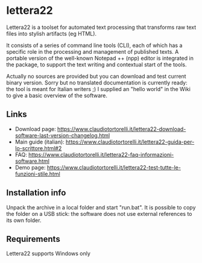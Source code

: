 # lettera22
Lettera22 is a toolset for automated text processing that transforms raw text files into stylish artifacts (eg HTML).

It consists of a series of command line tools (CLI), each of which has a specific role in the processing and management 
of published texts. A portable version of the well-known Notepad ++ (npp) editor is integrated in the package, 
to support the text writing and contextual start of the tools.

Actually no sources are provided but you can download and test current binary version.
Sorry but no translated documentation is currently ready: the tool is meant for Italian writers ;)
I supplied an "hello world" in the Wiki to give a basic overview of the software.

Links
-----
- Download page: https://www.claudiotortorelli.it/lettera22-download-software-last-version-changelog.html
- Main guide (italian): https://www.claudiotortorelli.it/lettera22-guida-per-lo-scrittore.html#2
- FAQ: https://www.claudiotortorelli.it/lettera22-faq-informazioni-software.html
- Demo page: https://www.claudiotortorelli.it/lettera22-test-tutte-le-funzioni-stile.html

Installation info
-----
Unpack the archive in a local folder and start "run.bat". It is possible to copy the folder on a USB stick: the software does not use external references to its own folder.

Requirements
-----
Lettera22 supports Windows only

